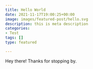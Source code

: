 ```yaml
---
title: Hello World
date: 2021-11-17T19:00:25+00:00
image: images/featured-post/hello.svg
description: this is meta description
categories:
- Test
tags: []
type: featured

---
```

Hey there! Thanks for stopping by.